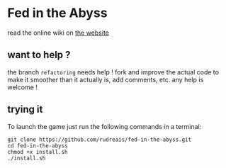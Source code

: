 # Fed in the Abyss

read the online wiki on [the website](http://fita.rudreais.com)

## want to help ?

the branch `refactoring` needs help ! fork and improve the actual code to make it smoother than it actually is, add comments, etc. any help is welcome !

## trying it

To launch the game just run the following commands in a terminal:

```console
git clone https://github.com/rudreais/fed-in-the-abyss.git
cd fed-in-the-abyss
chmod +x install.sh
./install.sh
```